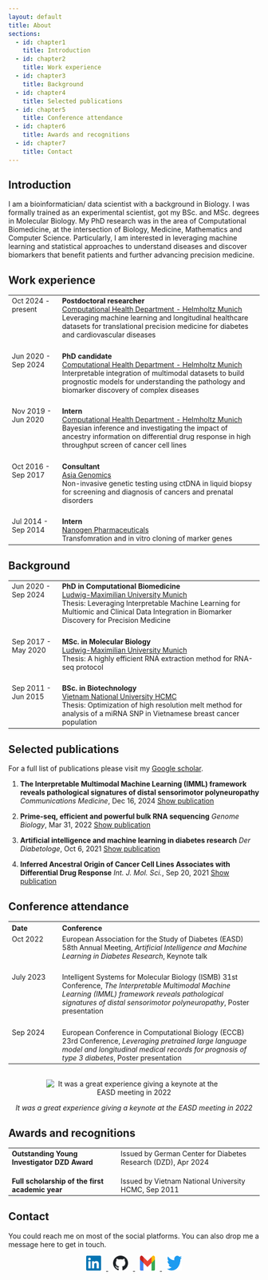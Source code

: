 ```yaml
---
layout: default
title: About
sections:
  - id: chapter1
    title: Introduction
  - id: chapter2
    title: Work experience
  - id: chapter3
    title: Background
  - id: chapter4
    title: Selected publications
  - id: chapter5
    title: Conference attendance
  - id: chapter6
    title: Awards and recognitions
  - id: chapter7
    title: Contact
---
```


## Introduction
<a id="chapter1"></a>
I am a bioinformatician/ data scientist with a background in Biology. I was formally trained as an experimental scientist, got my BSc. and MSc. degrees in Molecular Biology. My PhD research was in the area of Computational Biomedicine, at the intersection of Biology, Medicine, Mathematics and Computer Science. Particularly, I am interested in leveraging machine learning and statistical approaches to understand diseases and discover biomarkers that benefit patients and further advancing precision medicine. 

## Work experience
<a id="chapter2"></a>

<table>
  <tr>
    <td style="width: 20%; text-align: left; vertical-align: top;">Oct 2024 - present</td>
    <td style="width: 80%; text-align: left; vertical-align: top;"><strong>Postdoctoral researcher</strong><br><u>Computational Health Department - Helmholtz Munich</u><br>Leveraging machine learning and longitudinal healthcare datasets for translational precision medicine for diabetes and cardiovascular diseases</td>
  </tr>
  <tr><td colspan="2" style="height: 15px;"></td></tr>
  <tr>
    <td style="width: 20%; text-align: left; vertical-align: top;">Jun 2020 - Sep 2024</td>
    <td style="width: 80%; text-align: left; vertical-align: top;"><strong>PhD candidate</strong><br><u>Computational Health Department - Helmholtz Munich</u><br>Interpretable integration of multimodal datasets to build prognostic models for understanding the pathology and biomarker discovery of complex diseases</td>
  </tr>
  <tr><td colspan="2" style="height: 15px;"></td></tr>
  <tr>
    <td style="width: 20%; text-align: left; vertical-align: top;">Nov 2019 - Jun 2020</td>
    <td style="width: 80%; text-align: left; vertical-align: top;"><strong>Intern</strong><br><u>Computational Health Department - Helmholtz Munich</u><br>Bayesian inference and investigating the impact of ancestry information on differential drug response in high throughput screen of cancer cell lines</td>
  </tr>
  <tr><td colspan="2" style="height: 15px;"></td></tr>
  <tr>
    <td style="width: 20%; text-align: left; vertical-align: top;">Oct 2016 - Sep 2017</td>
    <td style="width: 80%; text-align: left; vertical-align: top;"><strong>Consultant</strong><br><u>Asia Genomics</u><br>Non-invasive genetic testing using ctDNA in liquid biopsy for screening and diagnosis of cancers and prenatal disorders</td>
  </tr>
  <tr><td colspan="2" style="height: 15px;"></td></tr>
  <tr>
    <td style="width: 20%; text-align: left; vertical-align: top;">Jul 2014 - Sep 2014</td>
    <td style="width: 80%; text-align: left; vertical-align: top;"><strong>Intern</strong><br><u>Nanogen Pharmaceuticals</u><br>Transfomration and in vitro cloning of marker genes</td>
  </tr>
</table>

## Background
<a id="chapter3"></a>

<table>
  <tr>
    <td style="width: 20%; text-align: left; vertical-align: top;">Jun 2020 - Sep 2024</td>
    <td style="width: 80%; text-align: left; vertical-align: top;"><strong>PhD in Computational Biomedicine</strong><br><u>Ludwig-Maximilian University Munich</u><br>Thesis: Leveraging Interpretable Machine Learning for Multiomic and Clinical Data Integration in Biomarker Discovery for Precision Medicine</td>
  </tr>
  <tr><td colspan="2" style="height: 15px;"></td></tr>
  <tr>
    <td style="width: 20%; text-align: left; vertical-align: top;">Sep 2017 - May 2020</td>
    <td style="width: 80%; text-align: left; vertical-align: top;"><strong>MSc. in Molecular Biology</strong><br><u>Ludwig-Maximilian University Munich</u><br>Thesis: A highly efficient RNA extraction method for RNA-seq protocol</td>
  </tr>
  <tr><td colspan="2" style="height: 15px;"></td></tr>
  <tr>
    <td style="width: 20%; text-align: left; vertical-align: top;">Sep 2011 - Jun 2015</td>
    <td style="width: 80%; text-align: left; vertical-align: top;"><strong>BSc. in Biotechnology</strong><br><u>Vietnam National University HCMC</u><br>Thesis: Optimization of high resolution melt method for analysis of a miRNA SNP in Vietnamese breast cancer population</td>
  </tr>
</table>

## Selected publications
<a id="chapter4"></a>

For a full list of publications please visit my [Google scholar](https://scholar.google.com/citations?user=82EevqIAAAAJ&hl=en).

1. **The Interpretable Multimodal Machine Learning (IMML) framework reveals pathological signatures of distal sensorimotor polyneuropathy** _Communications Medicine_, Dec 16, 2024 [Show publication](https://www.nature.com/articles/s43856-024-00637-1)

2. **Prime-seq, efficient and powerful bulk RNA sequencing** _Genome Biology_, Mar 31, 2022 [Show publication](https://genomebiology.biomedcentral.com/articles/10.1186/s13059-022-02660-8)

3. **Artificial intelligence and machine learning in diabetes research** _Der Diabetologe_, Oct 6, 2021 [Show publication](https://link.springer.com/article/10.1007/s11428-021-00817-w)

4. **Inferred Ancestral Origin of Cancer Cell Lines Associates with Differential Drug Response** _Int. J. Mol. Sci._, Sep 20, 2021 [Show publication](https://www.mdpi.com/1422-0067/22/18/10135)

## Conference attendance
<a id="chapter5"></a>

<table>
  <tr>
    <th style="width: 20%; text-align: left;">Date</th>
    <th style="width: 80%; text-align: left;">Conference</th>
  </tr>
  <tr>
    <td style="text-align: left; vertical-align: top;">Oct 2022</td>
    <td style="text-align: left; vertical-align: top;">European Association for the Study of Diabetes (EASD) 58th Annual Meeting, <em>Artificial Intelligence and Machine Learning in Diabetes Research</em>, Keynote talk</td>
  </tr>
  <tr><td colspan="2" style="height: 15px;"></td></tr>
  <tr>
    <td style="text-align: left; vertical-align: top;">July 2023</td>
    <td style="text-align: left; vertical-align: top;">Intelligent Systems for Molecular Biology (ISMB) 31st Conference, <em>The Interpretable Multimodal Machine Learning (IMML) framework reveals pathological signatures of distal sensorimotor polyneuropathy</em>, Poster presentation</td>
  </tr>
  <tr><td colspan="2" style="height: 15px;"></td></tr>
  <tr>
    <td style="text-align: left; vertical-align: top;">Sep 2024</td>
    <td style="text-align: left; vertical-align: top;">European Conference in Computational Biology (ECCB) 23rd Conference, <em>Leveraging pretrained large language model and longitudinal medical records for prognosis of type 3 diabetes</em>, Poster presentation</td>
  </tr>
</table>
<br>
<div style="text-align: center;">
  <img src="assets/images/conference_img.jpg" alt="It was a great experience giving a keynote at the EASD meeting in 2022" style="max-width: 70%; height: auto;">
  <p><em>It was a great experience giving a keynote at the EASD meeting in 2022</em></p>
</div>

## Awards and recognitions
<a id="chapter6"></a>

<table>
  <tr>
    <td style="text-align: left; vertical-align: top;"><strong>Outstanding Young Investigator DZD Award</strong><br></td>
    <td style="text-align: left; vertical-align: top;">Issued by German Center for Diabetes Research (DZD), Apr 2024</td>
  </tr>
  <tr><td colspan="2" style="height: 10px;"></td></tr>
  <tr>
    <td style="text-align: left; vertical-align: top;"><strong>Full scholarship of the first academic year</strong><br></td>
    <td style="text-align: left; vertical-align: top;">Issued by Vietnam National University HCMC, Sep 2011</td>
  </tr>
</table>

## Contact
<a id="chapter7"></a>

You could reach me on most of the social platforms. You can also drop me a message here to get in touch.  
<div style="text-align: center;">
  <a href="https://www.linkedin.com/in/phngbh-2019/">
    <img src="assets/images/linkedin.png" alt="LinkedIn" style="width: 30px; height: 30px; margin: 0 10px;">
  </a>
  <a href="https://github.com/phngbh">
    <img src="assets/images/github.svg" alt="GitHub" style="width: 30px; height: 30px; margin: 0 10px;">
  </a>
  <a href="mailto:phong.nbh@gmail.com">
    <img src="assets/images/gmail.png" alt="Email" style="width: 30px; height: 30px; margin: 0 10px;">
  </a>
  <a href="https://x.com/phongnbh">
    <img src="assets/images/twitter.png" alt="Twitter" style="width: 30px; height: 30px; margin: 0 10px;">
  </a>
</div>